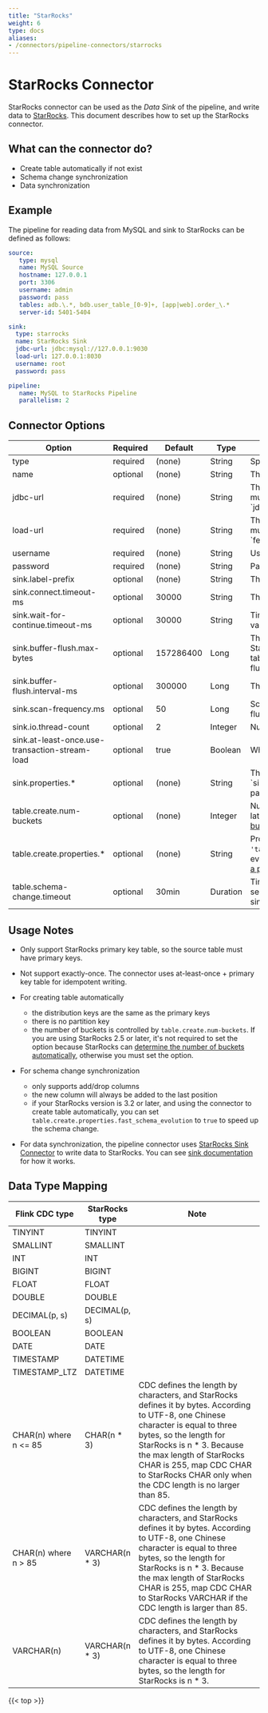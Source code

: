 ```yaml
---
title: "StarRocks"
weight: 6
type: docs
aliases:
- /connectors/pipeline-connectors/starrocks
---
```

<!--
Licensed to the Apache Software Foundation (ASF) under one
or more contributor license agreements.  See the NOTICE file
distributed with this work for additional information
regarding copyright ownership.  The ASF licenses this file
to you under the Apache License, Version 2.0 (the
"License"); you may not use this file except in compliance
with the License.  You may obtain a copy of the License at

  http://www.apache.org/licenses/LICENSE-2.0

Unless required by applicable law or agreed to in writing,
software distributed under the License is distributed on an
"AS IS" BASIS, WITHOUT WARRANTIES OR CONDITIONS OF ANY
KIND, either express or implied.  See the License for the
specific language governing permissions and limitations
under the License.
-->

# StarRocks Connector

StarRocks connector can be used as the *Data Sink* of the pipeline, and write data to [StarRocks](https://github.com/StarRocks/starrocks). This document describes how to set up the StarRocks connector.

## What can the connector do?
* Create table automatically if not exist
* Schema change synchronization
* Data synchronization

## Example

The pipeline for reading data from MySQL and sink to StarRocks can be defined as follows:

```yaml
source:
   type: mysql
   name: MySQL Source
   hostname: 127.0.0.1
   port: 3306
   username: admin
   password: pass
   tables: adb.\.*, bdb.user_table_[0-9]+, [app|web].order_\.*
   server-id: 5401-5404

sink:
  type: starrocks
  name: StarRocks Sink
  jdbc-url: jdbc:mysql://127.0.0.1:9030
  load-url: 127.0.0.1:8030
  username: root
  password: pass

pipeline:
   name: MySQL to StarRocks Pipeline
   parallelism: 2
```

## Connector Options

<div class="highlight">
<table class="colwidths-auto docutils">
   <thead>
      <tr>
        <th class="text-left" style="width: 25%">Option</th>
        <th class="text-left" style="width: 8%">Required</th>
        <th class="text-left" style="width: 7%">Default</th>
        <th class="text-left" style="width: 10%">Type</th>
        <th class="text-left" style="width: 50%">Description</th>
      </tr>
    </thead>
    <tbody>
    <tr>
      <td>type</td>
      <td>required</td>
      <td style="word-wrap: break-word;">(none)</td>
      <td>String</td>
      <td>Specify what connector to use, here should be <code>'starrocks'</code>.</td>
    </tr>
    <tr>
      <td>name</td>
      <td>optional</td>
      <td style="word-wrap: break-word;">(none)</td>
      <td>String</td>
      <td>The name of the sink.</td>
    </tr>
    <tr>
      <td>jdbc-url</td>
      <td>required</td>
      <td style="word-wrap: break-word;">(none)</td>
      <td>String</td>
      <td>The address that is used to connect to the MySQL server of the FE. You can specify multiple addresses, which must be separated by a comma (,). Format: `jdbc:mysql://fe_host1:fe_query_port1,fe_host2:fe_query_port2,fe_host3:fe_query_port3`.</td>
    </tr>
    <tr>
      <td>load-url</td>
      <td>required</td>
      <td style="word-wrap: break-word;">(none)</td>
      <td>String</td>
      <td>The address that is used to connect to the HTTP server of the FE. You can specify multiple addresses, which must be separated by a semicolon (;). Format: `fe_host1:fe_http_port1;fe_host2:fe_http_port2`.</td>
    </tr>
    <tr>
      <td>username</td>
      <td>required</td>
      <td style="word-wrap: break-word;">(none)</td>
      <td>String</td>
      <td>User name to use when connecting to the StarRocks database.</td>
    </tr>
    <tr>
      <td>password</td>
      <td>required</td>
      <td style="word-wrap: break-word;">(none)</td>
      <td>String</td>
      <td>Password to use when connecting to the StarRocks database.</td>
    </tr>
    <tr>
      <td>sink.label-prefix</td>
      <td>optional</td>
      <td style="word-wrap: break-word;">(none)</td>
      <td>String</td>
      <td>The label prefix used by Stream Load.</td>
    </tr>
    <tr>
      <td>sink.connect.timeout-ms</td>
      <td>optional</td>
      <td style="word-wrap: break-word;">30000</td>
      <td>String</td>
      <td>The timeout for establishing HTTP connection. Valid values: 100 to 60000.</td>
    </tr>
    <tr>
      <td>sink.wait-for-continue.timeout-ms</td>
      <td>optional</td>
      <td style="word-wrap: break-word;">30000</td>
      <td>String</td>
      <td>Timeout in millisecond to wait for 100-continue response from FE http server.
            Valid values: 3000 to 600000.</td>
    </tr>
    <tr>
      <td>sink.buffer-flush.max-bytes</td>
      <td>optional</td>
      <td style="word-wrap: break-word;">157286400</td>
      <td>Long</td>
      <td>The maximum size of data that can be accumulated in memory before being sent to StarRocks at a time.
        The value ranges from 64 MB to 10 GB. This buffer is shared by all tables in the sink. If the buffer 
        is full, the connector will choose one or more tables to flush.</td>
    </tr>
    <tr>
      <td>sink.buffer-flush.interval-ms</td>
      <td>optional</td>
      <td style="word-wrap: break-word;">300000</td>
      <td>Long</td>
      <td>The interval at which data is flushed for each table. The unit is in millisecond.</td>
    </tr>
    <tr>
      <td>sink.scan-frequency.ms</td>
      <td>optional</td>
      <td style="word-wrap: break-word;">50</td>
      <td>Long</td>
      <td>Scan frequency in milliseconds to check whether the buffered data for a table should be flushed
            because of reaching the flush interval.</td>
    </tr>
    <tr>
      <td>sink.io.thread-count</td>
      <td>optional</td>
      <td style="word-wrap: break-word;">2</td>
      <td>Integer</td>
      <td>Number of threads used for concurrent stream loads among different tables.</td>
    </tr>
    <tr>
      <td>sink.at-least-once.use-transaction-stream-load</td>
      <td>optional</td>
      <td style="word-wrap: break-word;">true</td>
      <td>Boolean</td>
      <td>Whether to use transaction stream load for at-least-once when it's available.</td>
    </tr>
    <tr>
      <td>sink.properties.*</td>
      <td>optional</td>
      <td style="word-wrap: break-word;">(none)</td>
      <td>String</td>
      <td>The parameters that control Stream Load behavior. For example, the parameter `sink.properties.timeout` 
            specifies the timeout of Stream Load. For a list of supported parameters and their descriptions,
            see <a href="https://docs.starrocks.io/docs/sql-reference/sql-statements/data-manipulation/STREAM_LOAD">
            STREAM LOAD</a>.</td>
    </tr>
    <tr>
      <td>table.create.num-buckets</td>
      <td>optional</td>
      <td style="word-wrap: break-word;">(none)</td>
      <td>Integer</td>
      <td>Number of buckets when creating a StarRocks table automatically. For StarRocks 2.5 or later, it's not required
            to set the option because StarRocks can 
            <a href="https://docs.starrocks.io/docs/table_design/Data_distribution/#determine-the-number-of-buckets">
            determine the number of buckets automatically</a>. For StarRocks prior to 2.5, you must set this option. </td>
    </tr>
    <tr>
      <td>table.create.properties.*</td>
      <td>optional</td>
      <td style="word-wrap: break-word;">(none)</td>
      <td>String</td>
      <td>Properties used for creating a StarRocks table. For example: <code>'table.create.properties.fast_schema_evolution' = 'true'</code>
          will enable fast schema evolution if you are using StarRocks 3.2 or later. For more information, 
          see <a href="https://docs.starrocks.io/docs/table_design/table_types/primary_key_table">how to create a primary key table</a>.</td> 
    </tr>
    <tr>
      <td>table.schema-change.timeout</td>
      <td>optional</td>
      <td style="word-wrap: break-word;">30min</td>
      <td>Duration</td>
      <td>Timeout for a schema change on StarRocks side, and must be an integral multiple of 
          seconds. StarRocks will cancel the schema change after timeout which will
          cause the sink failure. </td>
    </tr>
    </tbody>
</table>    
</div>


## Usage Notes

* Only support StarRocks primary key table, so the source table must have primary keys.

* Not support exactly-once. The connector uses at-least-once + primary key table for idempotent writing.

* For creating table automatically
  * the distribution keys are the same as the primary keys
  * there is no partition key
  * the number of buckets is controlled by `table.create.num-buckets`. If you are using StarRocks 2.5 or later,
    it's not required to set the option because StarRocks can [determine the number of buckets automatically](https://docs.starrocks.io/docs/table_design/Data_distribution/#determine-the-number-of-buckets),
    otherwise you must set the option.

* For schema change synchronization
  * only supports add/drop columns
  * the new column will always be added to the last position
  * if your StarRocks version is 3.2 or later, and using the connector to create table automatically,
    you can set `table.create.properties.fast_schema_evolution` to `true` to speed up the schema change.

* For data synchronization, the pipeline connector uses [StarRocks Sink Connector](https://github.com/StarRocks/starrocks-connector-for-apache-flink)
  to write data to StarRocks. You can see [sink documentation](https://github.com/StarRocks/starrocks-connector-for-apache-flink/blob/main/docs/content/connector-sink.md)
  for how it works. 

## Data Type Mapping
<div class="wy-table-responsive">
<table class="colwidths-auto docutils">
    <thead>
      <tr>
        <th class="text-left">Flink CDC type</th>
        <th class="text-left">StarRocks type</th>
        <th class="text-left" style="width:60%;">Note</th>
      </tr>
    </thead>
    <tbody>
    <tr>
      <td>TINYINT</td>
      <td>TINYINT</td>
      <td></td>
    </tr>
    <tr>
      <td>SMALLINT</td>
      <td>SMALLINT</td>
      <td></td>
    </tr>
    <tr>
      <td>INT</td>
      <td>INT</td>
      <td></td>
    </tr>
    <tr>
      <td>BIGINT</td>
      <td>BIGINT</td>
      <td></td>
    </tr>
    <tr>
      <td>FLOAT</td>
      <td>FLOAT</td>
      <td></td>
    </tr>
    <tr>
      <td>DOUBLE</td>
      <td>DOUBLE</td>
      <td></td>
    </tr>
    <tr>
      <td>DECIMAL(p, s)</td>
      <td>DECIMAL(p, s)</td>
      <td></td>
    </tr>
    <tr>
      <td>BOOLEAN</td>
      <td>BOOLEAN</td>
      <td></td>
    </tr>
    <tr>
      <td>DATE</td>
      <td>DATE</td>
      <td></td>
    </tr>
    <tr>
      <td>TIMESTAMP</td>
      <td>DATETIME</td>
      <td></td>
    </tr>
    <tr>
      <td>TIMESTAMP_LTZ</td>
      <td>DATETIME</td>
      <td></td>
    </tr>
    <tr>
      <td>CHAR(n) where n <= 85</td>
      <td>CHAR(n * 3)</td>
      <td>CDC defines the length by characters, and StarRocks defines it by bytes. According to UTF-8, one Chinese 
        character is equal to three bytes, so the length for StarRocks is n * 3. Because the max length of StarRocks
        CHAR is 255, map CDC CHAR to StarRocks CHAR only when the CDC length is no larger than 85.</td>
    </tr>
    <tr>
      <td>CHAR(n) where n > 85</td>
      <td>VARCHAR(n * 3)</td>
      <td>CDC defines the length by characters, and StarRocks defines it by bytes. According to UTF-8, one Chinese 
        character is equal to three bytes, so the length for StarRocks is n * 3. Because the max length of StarRocks
        CHAR is 255, map CDC CHAR to StarRocks VARCHAR if the CDC length is larger than 85.</td>
    </tr>
    <tr>
      <td>VARCHAR(n)</td>
      <td>VARCHAR(n * 3)</td>
      <td>CDC defines the length by characters, and StarRocks defines it by bytes. According to UTF-8, one Chinese 
        character is equal to three bytes, so the length for StarRocks is n * 3.</td>
    </tr>
    </tbody>
</table>
</div>

{{< top >}}

